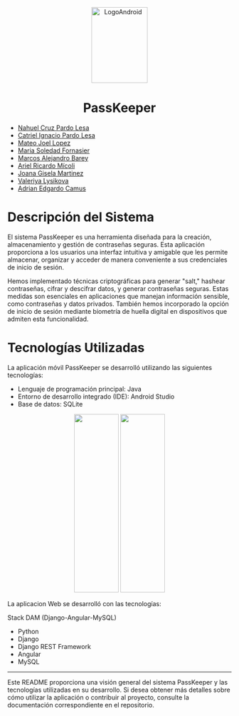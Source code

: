 <p align="center">
  <img src="https://res.cloudinary.com/dodrjorpz/image/upload/v1731270814/HeroHomepage_2880x1200.width-1200.format-webp_dc80fd.webp" alt="LogoAndroid" width="50%" height="170">
</p>  

<h1 align="center">PassKeeper</h1>

* [Nahuel Cruz Pardo Lesa](https://github.com/NahuelPardo89)
* [Catriel Ignacio Pardo Lesa](https://github.com/cartup90)
* [Mateo Joel Lopez ](https://github.com/tutelopez)
* [Maria Soledad Fornasier](https://github.com/soleforna)
* [Marcos Alejandro Barey](https://github.com/Marquitos280419)
* [Ariel Ricardo Mícoli](https://github.com/Ari-07x)
* [Joana Gisela Martinez](https://github.com/JoanaGM44)
* [Valeriya Lysikova](https://github.com/vlysi)
* [Adrian Edgardo Camus](https://github.com/acamus79)

# 

# Descripción del Sistema

El sistema PassKeeper es una herramienta diseñada para la creación, almacenamiento y gestión de contraseñas seguras. Esta aplicación proporciona a los usuarios una interfaz intuitiva y amigable que les permite almacenar, organizar y acceder de manera conveniente a sus credenciales de inicio de sesión.

Hemos implementado técnicas criptográficas para generar "salt," hashear contraseñas, cifrar y descifrar datos, y generar contraseñas seguras. Estas medidas son esenciales en aplicaciones que manejan información sensible, como contraseñas y datos privados. También hemos incorporado la opción de inicio de sesión mediante biometría de huella digital en dispositivos que admiten esta funcionalidad.


# Tecnologías Utilizadas

La aplicación móvil PassKeeper se desarrolló utilizando las siguientes tecnologías:

- Lenguaje de programación principal: Java
- Entorno de desarrollo integrado (IDE): Android Studio
- Base de datos: SQLite

<p align="center">
  <img src="https://github.com/soleforna/integrador_ISP3/assets/85143329/4bfbeb8c-d269-45f5-9508-65e377cae729" style="width: 100" height="400">
  <img src="https://github.com/soleforna/integrador_ISP3/assets/85143329/78bbda29-e4ea-4049-a935-deef5c27b772" style="width: 100" height="400">
</p>
  

La aplicacion Web se desarrolló con las tecnologías:

Stack DAM (Django-Angular-MySQL)
- Python 
- Django 
- Django REST Framework
- Angular
- MySQL


---

Este README proporciona una visión general del sistema PassKeeper y las tecnologías utilizadas en su desarrollo. Si desea obtener más detalles sobre cómo utilizar la aplicación o contribuir al proyecto, consulte la documentación correspondiente en el repositorio.







